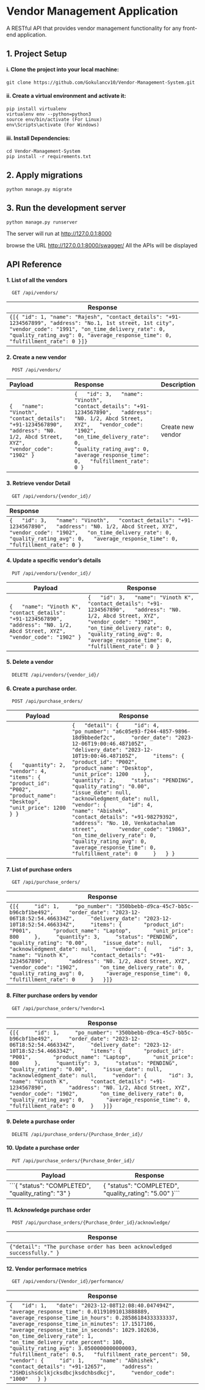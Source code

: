 
# Vendor Management Application

A RESTful API that provides vendor management functionality for any front-end application.


## 1. Project Setup

#### i. Clone the project into your local machine:

    git clone https://github.com/Gokulancv10/Vendor-Management-System.git

#### ii. Create a virtual environment and activate it:

    pip install virtualenv
	virtualenv env --python=python3
	source env/bin/activate (For Linux)
	env\Scripts\activate (For Windows)

#### iii. Install Dependencies:

	cd Vendor-Management-System
	pip install -r requirements.txt

## 2. Apply migrations

    python manage.py migrate

## 3. Run the development server

	python manage.py runserver

The server will run at http://127.0.0.1:8000

browse the URL http://127.0.0.1:8000/swagger/ All the APIs will be displayed

## API Reference

#### 1. List of all the vendors

```http
  GET /api/vendors/
```
| **Response**                                                           |
|-------------------------------------------------------------------------------------------------------------------------------------------------------------- |
| ```{[{ "id": 1, "name": "Rajesh", "contact_details": "+91-1234567899", "address": "No.1, 1st street, 1st city", "vendor_code": "1991", "on_time_delivery_rate": 0, "quality_rating_avg": 0, "average_response_time": 0, "fulfillment_rate": 0 }]}``` |

#### 2. Create a new vendor

```http
  POST /api/vendors/
```

| Payload | Response     | Description                       |
| :-------- | :------- | :-------------------------------- |
| ```{   "name": "Vinoth",   "contact_details": "+91-1234567890",   "address": "N0. 1/2, Abcd Street, XYZ",   "vendor_code": "1902" }```      | ```{   "id": 3,   "name": "Vinoth",   "contact_details": "+91-1234567890",   "address": "N0. 1/2, Abcd Street, XYZ",   "vendor_code": "1902",   "on_time_delivery_rate": 0,   "quality_rating_avg": 0,   "average_response_time": 0,   "fulfillment_rate": 0 }``` | Create new vendor |

#### 3. Retrieve vendor Detail

```http
  GET /api/vendors/{vendor_id}/
```
| Response |
| :------------- | 
| ```{   "id": 3,   "name": "Vinoth",   "contact_details": "+91-1234567890",   "address": "N0. 1/2, Abcd Street, XYZ",   "vendor_code": "1902",   "on_time_delivery_rate": 0,   "quality_rating_avg": 0,   "average_response_time": 0,   "fulfillment_rate": 0 }``` |


#### 4. Update a specific vendor’s details

```http
  PUT /api/vendors/{vendor_id}/
```

| Payload                                                                                                                            | Response                                                                                                                                                                                                                                                      |
|------------------------------------------------------------------------------------------------------------------------------------|---------------------------------------------------------------------------------------------------------------------------------------------------------------------------------------------------------------------------------------------------------------|
| ```{   "name": "Vinoth K",   "contact_details": "+91-1234567890",   "address": "N0. 1/2, Abcd Street, XYZ",   "vendor_code": "1902" }``` | ```{   "id": 3,   "name": "Vinoth K",   "contact_details": "+91-1234567890",   "address": "N0. 1/2, Abcd Street, XYZ",   "vendor_code": "1902",   "on_time_delivery_rate": 0,   "quality_rating_avg": 0,   "average_response_time": 0,   "fulfillment_rate": 0 }``` |


#### 5. Delete a vendor
```http
  DELETE /api/vendors/{vendor_id}/
```

#### 6. Create a purchase order.
```http
  POST /api/purchase_orders/
```

| Payload | Response |
|---|---|
| ```{   "quantity": 2,   "vendor": 4,   "items": {           "product_id": "P002",           "product_name": "Desktop",           "unit_price": 1200         } }``` | ```{   "detail": {     "id": 4,     "po_number": "a6c05e93-f244-4857-9896-18d9bbedef2c",     "order_date": "2023-12-06T19:00:46.487105Z",     "delivery_date": "2023-12-10T19:00:46.487105Z",     "items": {       "product_id": "P002",       "product_name": "Desktop",       "unit_price": 1200     },     "quantity": 2,     "status": "PENDING",     "quality_rating": "0.00",     "issue_date": null,     "acknowledgment_date": null,     "vendor": {       "id": 4,       "name": "Abishek",       "contact_details": "+91-98279392",       "address": "No. 10, Venkatachalam street",       "vendor_code": "19863",       "on_time_delivery_rate": 0,       "quality_rating_avg": 0,       "average_response_time": 0,       "fulfillment_rate": 0     }   } }``` |


#### 7. List of purchase orders
```http
  GET /api/purchase_orders/
```

| Response                                                                                                                                                                                                                                                                                                                                                                                                                                                                                                                                                                                                                                                                                                                                              |
|-------------------------------------------------------------------------------------------------------------------------------------------------------------------------------------------------------------------------------------------------------------------------------------------------------------------------------------------------------------------------------------------------------------------------------------------------------------------------------------------------------------------------------------------------------------------------------------------------------------------------------------------------------------------------------------------------------------------------------------------------------|
| ```{[{     "id": 1,     "po_number": "350bbebb-d9ca-45c7-bb5c-b96cbf1be492",     "order_date": "2023-12-06T18:52:54.466334Z",     "delivery_date": "2023-12-10T18:52:54.466334Z",     "items": {       "product_id": "P001",       "product_name": "Laptop",       "unit_price": 800     },     "quantity": 3,     "status": "PENDING",     "quality_rating": "0.00",     "issue_date": null,     "acknowledgment_date": null,     "vendor": {       "id": 3,       "name": "Vinoth K",       "contact_details": "+91-1234567890",       "address": "N0. 1/2, Abcd Street, XYZ",       "vendor_code": "1902",       "on_time_delivery_rate": 0,       "quality_rating_avg": 0,       "average_response_time": 0,       "fulfillment_rate": 0     }   }]}``` |


#### 8. Filter purchase orders by vendor
```http
  GET /api/purchase_orders/?vendor=1
```

| Response                                                                                                                                                                                                                                                                                                                                                                                                                                                                                                                                                                                                                                                                                                                                              |
|-------------------------------------------------------------------------------------------------------------------------------------------------------------------------------------------------------------------------------------------------------------------------------------------------------------------------------------------------------------------------------------------------------------------------------------------------------------------------------------------------------------------------------------------------------------------------------------------------------------------------------------------------------------------------------------------------------------------------------------------------------|
| ```{[{     "id": 1,     "po_number": "350bbebb-d9ca-45c7-bb5c-b96cbf1be492",     "order_date": "2023-12-06T18:52:54.466334Z",     "delivery_date": "2023-12-10T18:52:54.466334Z",     "items": {       "product_id": "P001",       "product_name": "Laptop",       "unit_price": 800     },     "quantity": 3,     "status": "PENDING",     "quality_rating": "0.00",     "issue_date": null,     "acknowledgment_date": null,     "vendor": {       "id": 3,       "name": "Vinoth K",       "contact_details": "+91-1234567890",       "address": "N0. 1/2, Abcd Street, XYZ",       "vendor_code": "1902",       "on_time_delivery_rate": 0,       "quality_rating_avg": 0,       "average_response_time": 0,       "fulfillment_rate": 0     }   }]}``` |


#### 9. Delete a purchase order
```http
  DELETE /api/purchase_orders/{Purchase_Order_id}/
```


#### 10. Update a purchase order
```http
  PUT /api/purchase_orders/{Purchase_Order_id}/
```

| Payload                                              | Response                                                 |
|------------------------------------------------------|----------------------------------------------------------|
| ```{   "status": "COMPLETED",   "quality_rating": "3" } | {   "status": "COMPLETED",   "quality_rating": "5.00" }```  |

#### 11. Acknowledge purchase order
```http
  POST /api/purchase_orders/{Purchase_Order_id}/acknowledge/
```

| Response                                                              |
|-----------------------------------------------------------------------|
| ```{"detail": "The purchase order has been acknowledged successfully." }``` |

#### 12. Vendor performace metrics
```http
  GET /api/vendors/{Vendor_id}/performance/
```

| Response                                                                                                                                                                                                                                                                                                                                                                                                                                                                                                                                                                                                                    |
|-----------------------------------------------------------------------------------------------------------------------------------------------------------------------------------------------------------------------------------------------------------------------------------------------------------------------------------------------------------------------------------------------------------------------------------------------------------------------------------------------------------------------------------------------------------------------------------------------------------------------------|
| ```{   "id": 1,   "date": "2023-12-08T12:08:40.047494Z",   "average_response_time": 0.01191091013888889,   "average_response_time_in_hours": 0.28586184333333337,   "average_response_time_in_minutes": 17.1517106,   "average_response_time_in_seconds": 1029.102636,   "on_time_delivery_rate": 1,   "on_time_delivery_rate_percent": 100,   "quality_rating_avg": 3.0500000000000003,   "fulfillment_rate": 0.5,   "fulfillment_rate_percent": 50,   "vendor": {     "id": 1,     "name": "Abhishek",     "contact_details": "+91-12657",     "address": "JSHDishsdclkjcksdbcjksdchbsdkcj",     "vendor_code": "1000"   } }``` |



